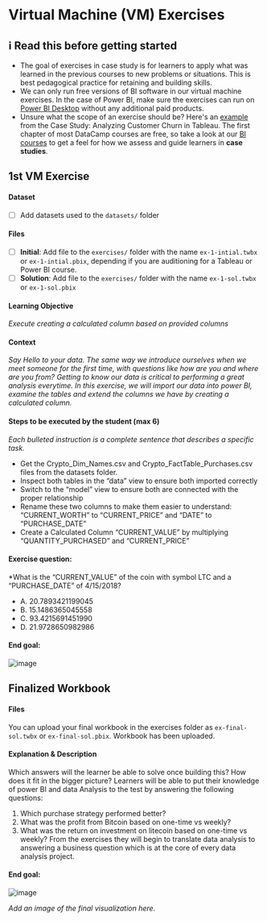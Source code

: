 # Virtual Machine (VM) Exercises

## :information_source: Read this before getting started
- The goal of exercises in case study is for learners to apply what was learned in the previous courses to new problems or situations. This is best pedagogical practice for retaining and building skills.
- We can only run free versions of BI software in our virtual machine exercises. In the case of Power BI, make sure the exercises can run on [Power BI Desktop](https://powerbi.microsoft.com/en-us/desktop/) without any additional paid products. 
- Unsure what the scope of an exercise should be? Here's an [example](https://campus.datacamp.com/courses/case-study-analyzing-customer-churn-in-tableau/exploratory-analysis-1?ex=4) from the Case Study: Analyzing Customer Churn in Tableau. The first chapter of most DataCamp courses are free, so take a look at our [BI courses](https://learn.datacamp.com/courses?technologies=Tableau&technologies=Power%20BI) to get a feel for how we assess and guide learners in **case studies**.

## 1st VM Exercise

#### Dataset

- [ ] Add datasets used to the `datasets/` folder

#### Files

- [ ] **Initial**: Add file to the `exercises/`  folder with the name `ex-1-intial.twbx` or `ex-1-intial.pbix`, depending if you are auditioning for a Tableau or Power BI course.
- [ ] **Solution**: Add file to the `exercises/`  folder with the name `ex-1-sol.twbx` or `ex-1-sol.pbix`

#### Learning Objective

*Execute creating a calculated column based on provided columns*

#### Context

*Say Hello to your data.  The same way we introduce ourselves when we meet someone for the first time, with questions like how are you and where are you from? Getting to know our data is critical to performing a great analysis everytime.  In this exercise, we will import our data into power BI, examine the tables and extend the columns we have by creating a calculated column.*

#### Steps to be executed by the student (max 6)

*Each bulleted instruction is a complete sentence that describes a specific task.*

- Get the Crypto_Dim_Names.csv and Crypto_FactTable_Purchases.csv files from the datasets folder.
- Inspect both tables in the “data” view to ensure both imported correctly
- Switch to the “model” view to ensure both are connected with the proper relationship
- Rename these two columns to make them easier to understand: “CURRENT_WORTH” to “CURRENT_PRICE” and “DATE” to “PURCHASE_DATE”
- Create a Calculated Column “CURRENT_VALUE” by multiplying “QUANTITY_PURCHASED” and  “CURRENT_PRICE”


#### Exercise question:
*What is the “CURRENT_VALUE” of the coin with symbol LTC and a “PURCHASE_DATE” of 4/15/2018?
- A. 20.7893421199045
- B. 15.1486365045558
- C. 93.4215691451990
- D. 21.9728650982986

#### End goal:

![image](https://user-images.githubusercontent.com/19144732/171630541-45341a31-bb57-408c-af3d-c9ce24367a2e.png)

## Finalized Workbook

#### Files
You can upload your final workbook in the exercises folder as `ex-final-sol.twbx` or `ex-final-sol.pbix`.
Workbook has been uploaded.

#### Explanation & Description
Which answers will the learner be able to solve once building this? How does it fit in the bigger picture?
Learners will be able to put their knowledge of power BI and data Analysis to the test by answering the following questions:
1) Which purchase strategy performed better?
2) What was the profit from Bitcoin based on one-time vs weekly?
3) What was the return on investment on litecoin based on one-time vs weekly?
From the exercises they will begin to translate data analysis to answering a business question which is at the core of every data analysis project.


#### End goal:
![image](https://user-images.githubusercontent.com/19144732/172293716-c14fd107-4455-4d7b-b000-8b59f7daa480.png)

*Add an image of the final visualization here.*
